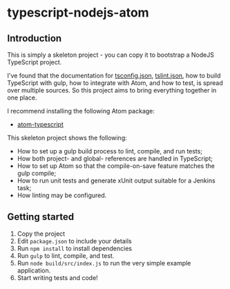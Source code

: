typescript-nodejs-atom
======================

Introduction
------------

This is simply a skeleton project - you can copy it to bootstrap a NodeJS TypeScript project.

I've found that the documentation for [tsconfig.json](https://github.com/Microsoft/TypeScript/wiki/tsconfig.json),
[tslint.json](http://palantir.github.io/tslint/usage/tslint-json/),
how to build TypeScript with gulp, how to integrate with Atom, and how to test, is spread over multiple sources.
So this project aims to bring everything together in one place.

I recommend installing the following Atom package:

* [atom-typescript](https://atom.io/packages/atom-typescript)

This skeleton project shows the following:

* How to set up a gulp build process to lint, compile, and run tests;
* How both project- and global- references are handled in TypeScript;
* How to set up Atom so that the compile-on-save feature matches the gulp compile;
* How to run unit tests and generate xUnit output suitable for a Jenkins task;
* How linting may be configured.


Getting started
---------------

1. Copy the project
2. Edit `package.json` to include your details
3. Run `npm install` to install dependencies
4. Run `gulp` to lint, compile, and test.
5. Run `node build/src/index.js` to run the very simple example application.
6. Start writing tests and code!
